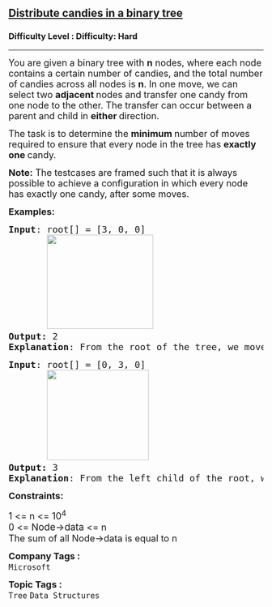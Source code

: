 <h2><a href="https://www.geeksforgeeks.org/problems/distribute-candies-in-a-binary-tree/0">Distribute candies in a binary tree</a></h2><h3>Difficulty Level : Difficulty: Hard</h3><hr><div class="problems_problem_content__Xm_eO"><p><span style="font-size: 18px;">You are given a binary tree with <strong>n</strong> nodes, where each node contains a certain number of candies, and the total number of candies across all nodes is <strong>n</strong>. In one move, we can select two <strong>adjacent </strong>nodes and transfer one candy from one node to the other. The transfer can occur between a parent and child in <strong>either </strong>direction.</span></p>
<p><span style="font-size: 18px;">The task is to determine the <strong>minimum </strong>number of moves required to ensure that every node in the tree has <strong>exactly</strong> <strong>one </strong>candy.</span></p>
<p><span style="font-size: 18px;"><strong>Note:</strong> The testcases are framed such that it is always possible to achieve a configuration in which every node has exactly one candy, after some moves.</span></p>
<p><span style="font-size: 18px;"><strong>Examples:</strong></span></p>
<pre><span style="font-size: 18px;"><strong>Input</strong>: root[] = [3, 0, 0]<br>&nbsp; &nbsp; &nbsp; &nbsp;<img src="https://media.geeksforgeeks.org/img-practice/prod/addEditProblem/706446/Web/Other/blobid0_1737544183.jpg" width="210" height="186"> <br><strong>Output: </strong>2</span><br><span style="font-size: 18px;"><strong>Explanation</strong>: From the root of the tree, we move one candy to its left child, and one candy to its right child. </span></pre>
<pre><span style="font-size: 18px;"><strong>Input</strong>: root[] = [0, 3, 0]<br>&nbsp; &nbsp; &nbsp; &nbsp;<img src="https://media.geeksforgeeks.org/img-practice/prod/addEditProblem/706446/Web/Other/blobid1_1737544324.jpg" width="201" height="178"> &nbsp;<br><strong>Output: </strong>3</span><br><span style="font-size: 18px;"><strong>Explanation</strong>: From the left child of the root, we move two candies to the root [taking two moves]. Then, we move one candy from the root of the tree to the right child.</span></pre>
<div><span style="font-size: 18px;"><strong>Constraints:</strong></span></div>
<p><span style="font-size: 18px;">1 &lt;= n &lt;= 10<sup>4<br></sup></span><span style="font-size: 18px;">0 &lt;= <span style="font-size: 14pt;">Node-&gt;data</span> &lt;= n<br></span><span style="font-size: 18px;"><span style="font-size: 18px;">The sum of all Node-&gt;data is equal to n</span></span></p></div><p><span style=font-size:18px><strong>Company Tags : </strong><br><code>Microsoft</code>&nbsp;<br><p><span style=font-size:18px><strong>Topic Tags : </strong><br><code>Tree</code>&nbsp;<code>Data Structures</code>&nbsp;
